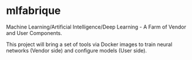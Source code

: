 # mlfabrique
Machine Learning/Artificial Intelligence/Deep Learning - A Farm of Vendor and User Components.

This project will bring a set of tools via Docker images to train neural networks (Vendor side) and configure models (User side).
